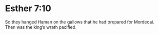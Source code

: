 # Esther 7:10

So they hanged Haman on the gallows that he had prepared for Mordecai. Then was the king’s wrath pacified.